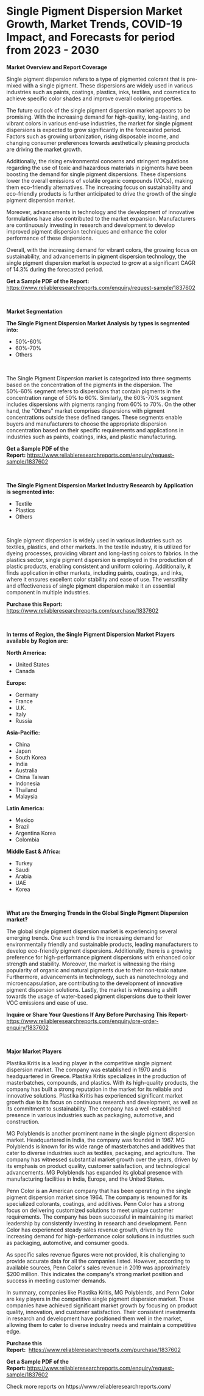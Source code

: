 <p><h1>Single Pigment Dispersion Market Growth, Market Trends, COVID-19 Impact, and Forecasts for period from 2023 - 2030</h1></p><p><strong>Market Overview and Report Coverage</strong></p>
<p><p>Single pigment dispersion refers to a type of pigmented colorant that is pre-mixed with a single pigment. These dispersions are widely used in various industries such as paints, coatings, plastics, inks, textiles, and cosmetics to achieve specific color shades and improve overall coloring properties.</p><p>The future outlook of the single pigment dispersion market appears to be promising. With the increasing demand for high-quality, long-lasting, and vibrant colors in various end-use industries, the market for single pigment dispersions is expected to grow significantly in the forecasted period. Factors such as growing urbanization, rising disposable income, and changing consumer preferences towards aesthetically pleasing products are driving the market growth.</p><p>Additionally, the rising environmental concerns and stringent regulations regarding the use of toxic and hazardous materials in pigments have been boosting the demand for single pigment dispersions. These dispersions lower the overall emissions of volatile organic compounds (VOCs), making them eco-friendly alternatives. The increasing focus on sustainability and eco-friendly products is further anticipated to drive the growth of the single pigment dispersion market.</p><p>Moreover, advancements in technology and the development of innovative formulations have also contributed to the market expansion. Manufacturers are continuously investing in research and development to develop improved pigment dispersion techniques and enhance the color performance of these dispersions.</p><p>Overall, with the increasing demand for vibrant colors, the growing focus on sustainability, and advancements in pigment dispersion technology, the single pigment dispersion market is expected to grow at a significant CAGR of 14.3% during the forecasted period.</p></p>
<p><strong>Get a Sample PDF of the Report:</strong> <a href="https://www.reliableresearchreports.com/enquiry/request-sample/1837602">https://www.reliableresearchreports.com/enquiry/request-sample/1837602</a></p>
<p>&nbsp;</p>
<p><strong>Market Segmentation</strong></p>
<p><strong>The Single Pigment Dispersion Market Analysis by types is segmented into:</strong></p>
<p><ul><li>50%-60%</li><li>60%-70%</li><li>Others</li></ul></p>
<p>&nbsp;</p>
<p><p>The Single Pigment Dispersion market is categorized into three segments based on the concentration of the pigments in the dispersion. The 50%-60% segment refers to dispersions that contain pigments in the concentration range of 50% to 60%. Similarly, the 60%-70% segment includes dispersions with pigments ranging from 60% to 70%. On the other hand, the "Others" market comprises dispersions with pigment concentrations outside these defined ranges. These segments enable buyers and manufacturers to choose the appropriate dispersion concentration based on their specific requirements and applications in industries such as paints, coatings, inks, and plastic manufacturing.</p></p>
<p><strong>Get a Sample PDF of the Report:</strong>&nbsp;<a href="https://www.reliableresearchreports.com/enquiry/request-sample/1837602">https://www.reliableresearchreports.com/enquiry/request-sample/1837602</a></p>
<p>&nbsp;</p>
<p><strong>The Single Pigment Dispersion Market Industry Research by Application is segmented into:</strong></p>
<p><ul><li>Textile</li><li>Plastics</li><li>Others</li></ul></p>
<p>&nbsp;</p>
<p><p>Single pigment dispersion is widely used in various industries such as textiles, plastics, and other markets. In the textile industry, it is utilized for dyeing processes, providing vibrant and long-lasting colors to fabrics. In the plastics sector, single pigment dispersion is employed in the production of plastic products, enabling consistent and uniform coloring. Additionally, it finds application in other markets, including paints, coatings, and inks, where it ensures excellent color stability and ease of use. The versatility and effectiveness of single pigment dispersion make it an essential component in multiple industries.</p></p>
<p><strong>Purchase this Report:</strong>&nbsp; <a href="https://www.reliableresearchreports.com/purchase/1837602">https://www.reliableresearchreports.com/purchase/1837602</a></p>
<p>&nbsp;</p>
<p><strong>In terms of Region, the Single Pigment Dispersion Market Players available by Region are:</strong></p>
<p>
    <p> <strong> North America: </strong>
        <ul>
            <li>United States</li>
            <li>Canada</li>
        </ul>
        </p> 
    <p> <strong> Europe: </strong>
        <ul>
            <li>Germany</li>
            <li>France</li>
            <li>U.K.</li>
            <li>Italy</li>
            <li>Russia</li>
        </ul>
        </p> 
    <p> <strong> Asia-Pacific: </strong>
        <ul>
            <li>China</li>
            <li>Japan</li>
            <li>South Korea</li>
            <li>India</li>
            <li>Australia</li>
            <li>China Taiwan</li>
            <li>Indonesia</li>
            <li>Thailand</li>
            <li>Malaysia</li>
        </ul>
        </p> 
    <p> <strong> Latin America: </strong>
        <ul>
            <li>Mexico</li>
            <li>Brazil</li>
            <li>Argentina Korea</li>
            <li>Colombia</li>
        </ul>
        </p> 
    <p> <strong> Middle East & Africa: </strong>
        <ul>
            <li>Turkey</li>
            <li>Saudi</li>
            <li>Arabia</li>
            <li>UAE</li>
            <li>Korea</li>
        </ul>
    </p>
    </p>
<p>&nbsp;</p>
<p><strong>What are the Emerging Trends in the Global Single Pigment Dispersion market?</strong></p>
<p><p>The global single pigment dispersion market is experiencing several emerging trends. One such trend is the increasing demand for environmentally friendly and sustainable products, leading manufacturers to develop eco-friendly pigment dispersions. Additionally, there is a growing preference for high-performance pigment dispersions with enhanced color strength and stability. Moreover, the market is witnessing the rising popularity of organic and natural pigments due to their non-toxic nature. Furthermore, advancements in technology, such as nanotechnology and microencapsulation, are contributing to the development of innovative pigment dispersion solutions. Lastly, the market is witnessing a shift towards the usage of water-based pigment dispersions due to their lower VOC emissions and ease of use.</p></p>
<p><strong>Inquire or Share Your Questions If Any Before Purchasing This Report</strong>- <a href="https://www.reliableresearchreports.com/enquiry/pre-order-enquiry/1837602">https://www.reliableresearchreports.com/enquiry/pre-order-enquiry/1837602</a></p>
<p>&nbsp;</p>
<p><strong>Major Market Players</strong></p>
<p><p>Plastika Kritis is a leading player in the competitive single pigment dispersion market. The company was established in 1970 and is headquartered in Greece. Plastika Kritis specializes in the production of masterbatches, compounds, and plastics. With its high-quality products, the company has built a strong reputation in the market for its reliable and innovative solutions. Plastika Kritis has experienced significant market growth due to its focus on continuous research and development, as well as its commitment to sustainability. The company has a well-established presence in various industries such as packaging, automotive, and construction.</p><p>MG Polyblends is another prominent name in the single pigment dispersion market. Headquartered in India, the company was founded in 1967. MG Polyblends is known for its wide range of masterbatches and additives that cater to diverse industries such as textiles, packaging, and agriculture. The company has witnessed substantial market growth over the years, driven by its emphasis on product quality, customer satisfaction, and technological advancements. MG Polyblends has expanded its global presence with manufacturing facilities in India, Europe, and the United States.</p><p>Penn Color is an American company that has been operating in the single pigment dispersion market since 1964. The company is renowned for its specialized colorants, coatings, and additives. Penn Color has a strong focus on delivering customized solutions to meet unique customer requirements. The company has been successful in maintaining its market leadership by consistently investing in research and development. Penn Color has experienced steady sales revenue growth, driven by the increasing demand for high-performance color solutions in industries such as packaging, automotive, and consumer goods.</p><p>As specific sales revenue figures were not provided, it is challenging to provide accurate data for all the companies listed. However, according to available sources, Penn Color's sales revenue in 2019 was approximately $200 million. This indicates the company's strong market position and success in meeting customer demands.</p><p>In summary, companies like Plastika Kritis, MG Polyblends, and Penn Color are key players in the competitive single pigment dispersion market. These companies have achieved significant market growth by focusing on product quality, innovation, and customer satisfaction. Their consistent investments in research and development have positioned them well in the market, allowing them to cater to diverse industry needs and maintain a competitive edge.</p></p>
<p><strong>Purchase this Report:</strong>&nbsp;&nbsp;<a href="https://www.reliableresearchreports.com/purchase/1837602">https://www.reliableresearchreports.com/purchase/1837602</a></p>
<p></p>
<p><strong>Get a Sample PDF of the Report:</strong>&nbsp;<a href="https://www.reliableresearchreports.com/enquiry/request-sample/1837602">https://www.reliableresearchreports.com/enquiry/request-sample/1837602</a></p>
<p>Check more reports on https://www.reliableresearchreports.com/</p>